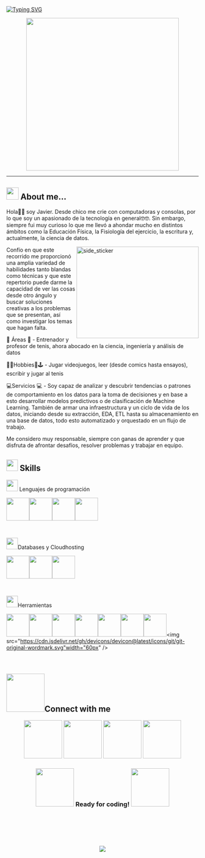 <a href="https://git.io/typing-svg"><img src="https://readme-typing-svg.demolab.com?font=Press+Start+2P&size=16&pause=1000&color=F70000&center=true&vCenter=true&multiline=true&random=false&width=750&height=151&lines=Hi!+I'm+Javier;Data+Scientist+%7C+Data+analyst+%7C+Data+Engineer;Tennis+player+and+writer!;It's+dangerous+to+work+alone!;Take+this+contact" alt="Typing SVG" /></a>
<p align="center">
    <img width="400" src="https://gifdb.com/images/high/comedian-jim-carrey-as-hackerman-vmf9qnz7nx5p9grz.gif">

</p>

______________________________


<h2><img src = "https://media2.giphy.com/media/QssGEmpkyEOhBCb7e1/giphy.gif?cid=ecf05e47a0n3gi1bfqntqmob8g9aid1oyj2wr3ds3mg700bl&rid=giphy.gif" width = 32px> About me... </h2>

<p>Hola🙋🏽 soy Javier. Desde chico me crie con computadoras y consolas, por lo que soy un apasionado de la tecnología en general🤓🤓. Sin embargo, siempre fui muy curioso lo que me llevó a ahondar mucho en distintos ámbitos como la Educación Física, la Fisiología del ejercicio, la escritura y, actualmente, la ciencia de datos.</p>

<img align="right" width=320px height=240px alt="side_sticker" src="https://i.pinimg.com/originals/2d/db/bf/2ddbbfb57238b6b4425e9b9126f1f95d.gif" />
<p>
Confío en que este recorrido me proporcionó una amplia variedad de habilidades tanto blandas como técnicas y que este repertorio puede darme la capacidad de ver las cosas desde otro ángulo y buscar soluciones creativas a los problemas que se presentan, así como investigar los temas que hagan falta.

📖 Áreas 📖 - Entrenador y profesor de tenis, ahora abocado en la ciencia, ingeniería y análisis de datos

📖📝Hobbies🎾🕹 - Jugar videojuegos, leer (desde comics hasta ensayos), escribir y jugar al tenis

💻Servicios 💻 - Soy capaz de analizar y descubrir tendencias o patrones de comportamiento en los datos para la toma de decisiones y en base a esto desarrollar modelos predictivos o de clasificación de Machine Learning. También de armar una infraestructura y un ciclo de vida de los datos, iniciando desde su extracción, EDA, ETL hasta su almacenamiento en una base de datos, todo esto automatizado y orquestado en un flujo de trabajo.

Me considero muy responsable, siempre con ganas de aprender y que disfruta de afrontar desafíos, resolver problemas y trabajar en equipo.
</p>

<h2><img src="https://media.giphy.com/media/iY8CRBdQXODJSCERIr/giphy.gif" width="30px"> Skills</h2>

<p><img src="https://i.pinimg.com/originals/73/69/6e/73696e022df7cd5cb3d999c6875361dd.gif" width="30px"> Lenguajes de programación </p>

<img src="https://cdn.jsdelivr.net/gh/devicons/devicon@latest/icons/python/python-original-wordmark.svg" width="60px"/><img src="https://cdn.jsdelivr.net/gh/devicons/devicon@latest/icons/html5/html5-original-wordmark.svg" width="60px"/><img src="https://cdn.jsdelivr.net/gh/devicons/devicon@latest/icons/css3/css3-original-wordmark.svg" width="60px"/><img src="https://cdn.jsdelivr.net/gh/devicons/devicon@latest/icons/javascript/javascript-original.svg" width="60px"/>


<br>
<p><img src="https://i.pinimg.com/originals/73/69/6e/73696e022df7cd5cb3d999c6875361dd.gif" width="30px">Databases y Cloudhosting</p>

<img src="https://cdn.jsdelivr.net/gh/devicons/devicon@latest/icons/mysql/mysql-original-wordmark.svg" width="60px" /><img src="https://cdn.jsdelivr.net/gh/devicons/devicon@latest/icons/microsoftsqlserver/microsoftsqlserver-original-wordmark.svg" width="60px"/><img src="https://cdn.jsdelivr.net/gh/devicons/devicon@latest/icons/googlecloud/googlecloud-original-wordmark.svg" width="60px"/>

<br>
<p><img src="https://i.pinimg.com/originals/73/69/6e/73696e022df7cd5cb3d999c6875361dd.gif" width="30px">Herramientas</p>

<img src="https://cdn.jsdelivr.net/gh/devicons/devicon@latest/icons/vscode/vscode-original-wordmark.svg" width="60px"/><img src="https://cdn.jsdelivr.net/gh/devicons/devicon@latest/icons/pandas/pandas-original-wordmark.svg" width="60px"/><img src="https://cdn.jsdelivr.net/gh/devicons/devicon@latest/icons/matplotlib/matplotlib-original-wordmark.svg" width="60px"/><img src="https://cdn.jsdelivr.net/gh/devicons/devicon@latest/icons/scikitlearn/scikitlearn-original.svg" width="60px"/><img src="https://cdn.jsdelivr.net/gh/devicons/devicon@latest/icons/docker/docker-original-wordmark.svg" width="60px"/><img src="https://cdn.jsdelivr.net/gh/devicons/devicon@latest/icons/jupyter/jupyter-original-wordmark.svg" width="60px"/><img src="https://raw.githubusercontent.com/microsoft/PowerBI-Icons/main/PNG/Power-BI.png" width="60px"/><img src="https://cdn.jsdelivr.net/gh/devicons/devicon@latest/icons/git/git-original-wordmark.svg"width="60px" />

<br>
<h2><img src='https://raw.githubusercontent.com/ShahriarShafin/ShahriarShafin/main/Assets/handshake.gif' width="100px">Connect with me </h2>

<p align="center">
<a href="javyleonhart@gmail.com"><img src="https://img.icons8.com/?size=100&id=6QtoKjRma1Cq&format=png&color=000000" width="100px"/></a>
<a href="xavy93@hotmail.com"><img src="https://img.icons8.com/?size=100&id=vzzGg62rOq4p&format=png&color=000000" width="100px"/></a>
<a href="www.linkedin.com/in/jiy93"><img src="https://img.icons8.com/?size=100&id=64154&format=png&color=000000" width="100px"/></a>
<a href="https://www.instagram.com/javi.yanez93/"><img src="https://img.icons8.com/?size=100&id=TSZw5VixabhS&format=png&color=000000" width="100px"/></a>
</p>


<h3 align="center"><img src="https://i.pinimg.com/originals/c0/d3/8c/c0d38c518fdbf6012e0475bb7a0598a5.gif" width="100px"> Ready for coding! <img src="https://media.tenor.com/TlyRveJkgo4AAAAj/cloud-cloud-strife.gif" width="100px"></h3>

<br><br><br><br>

<p align="center"><img src="https://i.pinimg.com/originals/e9/0e/6c/e90e6ced05e7e96a17cf66866b4031cd.gif" /></p>
